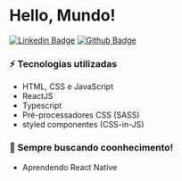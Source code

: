 # Hello, Mundo!
[![Linkedin Badge](https://img.shields.io/badge/-LinkedIn-blue?style=flat-square&logo=Linkedin&logoColor=white&link=https://www.linkedin.com/in/davilima5/)](https://www.linkedin.com/in/davilima5/)
[![Github Badge](https://img.shields.io/badge/-Github-000?style=flat-square&logo=Github&logoColor=white&link=https://github.com/davim5)](https://github.com/davim5)


### ⚡ Tecnologias utilizadas
- HTML, CSS e JavaScript
- ReactJS
- Typescript
- Pré-processadores CSS (SASS)
- styled componentes (CSS-in-JS)

### 🌱 Sempre buscando coonhecimento!
- Aprendendo React Native



<!--
**davim5/davim5** is a ✨ _special_ ✨ repository because its `README.md` (this file) appears on your GitHub profile.

Here are some ideas to get you started:

- 🔭 I’m currently working on ...
- 🌱 I’m currently learning ...
- 👯 I’m looking to collaborate on ...
- 🤔 I’m looking for help with ...
- 💬 Ask me about ...
- 📫 How to reach me: ...
- 😄 Pronouns: ...
- ⚡ Fun fact: ...
-->
